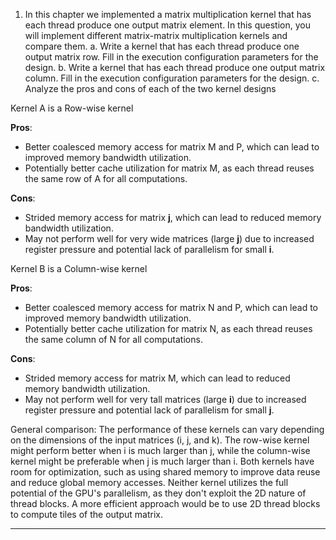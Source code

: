 1. In this chapter we implemented a matrix multiplication kernel that has each thread produce one output matrix element. In this question, you will implement different matrix-matrix multiplication kernels and compare them.
a. Write a kernel that has each thread produce one output matrix row. Fill in the execution configuration parameters for the design.
b. Write a kernel that has each thread produce one output matrix column. Fill in the execution configuration parameters for the design.
c. Analyze the pros and cons of each of the two kernel designs

Kernel A is a Row-wise kernel

**Pros**:
* Better coalesced memory access for matrix M and P, which can lead to improved memory bandwidth utilization.
* Potentially better cache utilization for matrix M, as each thread reuses the same row of A for all computations.

**Cons**:
* Strided memory access for matrix **j**, which can lead to reduced memory bandwidth utilization.
* May not perform well for very wide matrices (large **j**) due to increased register pressure and potential lack of parallelism for small **i**.

Kernel B is a Column-wise kernel

**Pros**:
* Better coalesced memory access for matrix N and P, which can lead to improved memory bandwidth utilization.
* Potentially better cache utilization for matrix N, as each thread reuses the same column of N for all computations.

**Cons**:
* Strided memory access for matrix M, which can lead to reduced memory bandwidth utilization.
* May not perform well for very tall matrices (large **i**) due to increased register pressure and potential lack of parallelism for small **j**.

General comparison:
The performance of these kernels can vary depending on the dimensions of the input matrices (i, j, and k).
The row-wise kernel might perform better when i is much larger than j, while the column-wise kernel might be preferable when j is much larger than i.
Both kernels have room for optimization, such as using shared memory to improve data reuse and reduce global memory accesses.
Neither kernel utilizes the full potential of the GPU's parallelism, as they don't exploit the 2D nature of thread blocks. A more efficient approach would be to use 2D thread blocks to compute tiles of the output matrix.

<hr/>


